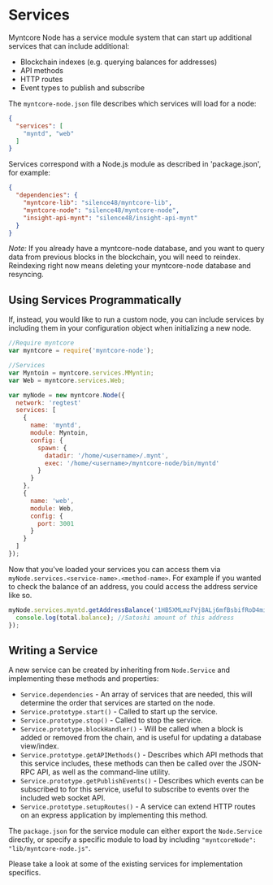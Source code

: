 # Services
Myntcore Node has a service module system that can start up additional services that can include additional:
- Blockchain indexes (e.g. querying balances for addresses)
- API methods
- HTTP routes
- Event types to publish and subscribe

The `myntcore-node.json` file describes which services will load for a node:

```json
{
  "services": [
    "myntd", "web"
  ]
}
```

Services correspond with a Node.js module as described in 'package.json', for example:

```json
{
  "dependencies": {
    "myntcore-lib": "silence48/myntcore-lib",
    "myntcore-node": "silence48/myntcore-node",
    "insight-api-mynt": "silence48/insight-api-mynt"
  }
}
```

_Note:_ If you already have a myntcore-node database, and you want to query data from previous blocks in the blockchain, you will need to reindex. Reindexing right now means deleting your myntcore-node database and resyncing.

## Using Services Programmatically
If, instead, you would like to run a custom node, you can include services by including them in your configuration object when initializing a new node.

```js
//Require myntcore
var myntcore = require('myntcore-node');

//Services
var Myntoin = myntcore.services.MMyntin;
var Web = myntcore.services.Web;

var myNode = new myntcore.Node({
  network: 'regtest'
  services: [
    {
      name: 'myntd',
      module: Myntoin,
      config: {
        spawn: {
          datadir: '/home/<username>/.mynt',
          exec: '/home/<username>/myntcore-node/bin/myntd'
        }
      }
    },
    {
      name: 'web',
      module: Web,
      config: {
        port: 3001
      }
    }
  ]
});
```

Now that you've loaded your services you can access them via `myNode.services.<service-name>.<method-name>`. For example if you wanted to check the balance of an address, you could access the address service like so.

```js
myNode.services.myntd.getAddressBalance('1HB5XMLmzFVj8ALj6mfBsbifRoD4miY36v', false, function(err, total) {
  console.log(total.balance); //Satoshi amount of this address
});
```

## Writing a Service
A new service can be created by inheriting from `Node.Service` and implementing these methods and properties:
- `Service.dependencies` -  An array of services that are needed, this will determine the order that services are started on the node.
- `Service.prototype.start()` - Called to start up the service.
- `Service.prototype.stop()` - Called to stop the service.
- `Service.prototype.blockHandler()` - Will be called when a block is added or removed from the chain, and is useful for updating a database view/index.
- `Service.prototype.getAPIMethods()` - Describes which API methods that this service includes, these methods can then be called over the JSON-RPC API, as well as the command-line utility.
- `Service.prototype.getPublishEvents()` - Describes which events can be subscribed to for this service, useful to subscribe to events over the included web socket API.
- `Service.prototype.setupRoutes()` - A service can extend HTTP routes on an express application by implementing this method.

The `package.json` for the service module can either export the `Node.Service` directly, or specify a specific module to load by including `"myntcoreNode": "lib/myntcore-node.js"`.

Please take a look at some of the existing services for implementation specifics.
